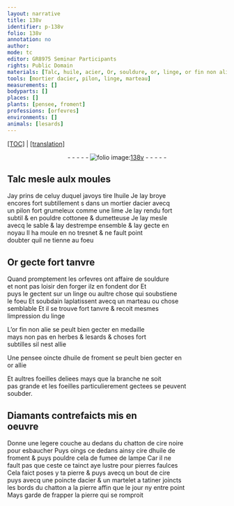 ```yaml
---
layout: narrative
title: 138v
identifier: p-138v
folio: 138v
annotation: no
author:
mode: tc
editor: GR8975 Seminar Participants
rights: Public Domain
materials: [Talc, huile, acier, Or, souldure, or, linge, or fin non alie, huile de froment, or allie, soubder, Diamants, cire noire, cire, fumee de lampe]
tools: [mortier dacier, pilon, linge, marteau]
measurements: []
bodyparts: []
places: []
plants: [pensee, froment]
professions: [orfevres]
environments: []
animals: [lesards]
---
```


 <p><a href="{{ site.baseurl }}/diplomatic/">[TOC]</a> | <a href="{{ site.baseurl }}/texts/p-138v_tl/" target="_blank">[translation]</a></p><div class="folio" align="center">- - - - - <a href="http://gallica.bnf.fr/ark:/12148/btv1b10500001g/f282.item.r=" target="_blank"><img src="https://cu-mkp.github.io/2017-workshop-edition/assets/photo-icon.png" alt="folio image: " style="display:inline-block; margin-bottom:-3px;"/>138v</a> - - - - - </div>  
  

## <span class="m">Talc</span> mesle aulx moules

 
Jay prins de celuy duquel javoys tire l<span class="m">huile</span> Je lay broye<br/> encores fort subtillement <span class="del">s</span> dans un <span class="tl">mortier d<span class="m">acier</span></span> avecq<br/> un <span class="tl">pilon</span> fort grumeleux co<span class="exp">mm</span>e une lime Je lay rendu fort<br/> subtil & en pouldre cottonee & dumetteuse Je lay mesle<br/> avecq le sable & lay destrempe ensemble & lay gecte en<br/> noyau Il ha moule <span class="del">en no</span> tresnet & ne fault point<br/> doubter quil ne tienne au foeu
 
 
  

## <span class="m">Or</span> gecte fort tanvre

 
Quand promptement les <span class="pro">orfevres</span> ont affaire de <span class="m">souldure</span><br/> et nont pas loisir den forger ilz en fondent d<span class="m">or</span> Et<br/> puys le gectent sur un <span class="tl"><span class="m">linge</span></span> ou aultre chose qui soubstiene<br/> le foeu Et soubdain laplatissent avecq un <span class="tl">marteau</span> ou chose<br/> semblable Et il se trouve fort tanvre & recoit mesmes<br/> limpression du <span class="tl"><span class="m">linge</span></span>
 
L’<span class="m">or fin non alie</span> se peult bien gecter en medaille<br/> mays non pas en herbes & <span class="al">lesards</span> & choses fort<br/> subtilles sil nest allie
 
Une <span class="pa">pensee</span> oincte d<span class="m">huile de <span class="pa">froment</span></span> se peult bien gecter en<br/> <span class="m">or allie</span>
 
Et aultres foeilles deliees mays que la branche ne soit<br/> pas grande et les foeilles particulierem<span class="exp">ent</span> gectees se peuvent<br/> <span class="m">soubder</span>.
 
 
  

## <span class="m">Diamants</span> contrefaicts mis en<br/> oeuvre

 
Donne une legere couche au dedans du chatton de <span class="m">cire noire</span><br/> pour esbaucher Puys oings ce dedans ainsy <span class="m">cire</span> d<span class="m">huile de<br/> froment</span> & puys pouldre cela de <span class="m">fumee de lampe</span> Car il ne<br/> fault pas que <span class="del">ceste</span> ce tainct aye lustre pour pierres faulces<br/> Cela faict poses y ta pierre <span class="del">& puys</span> avecq un bout de <span class="m">cire</span><br/> puys avecq une poincte d<span class="m">acier</span> & un martelet a tatiner joincts<br/> les bords du chatton a la pierre affin que le jour ny entre point<br/> Mays garde de frapper la pierre qui se romproit
 
 
